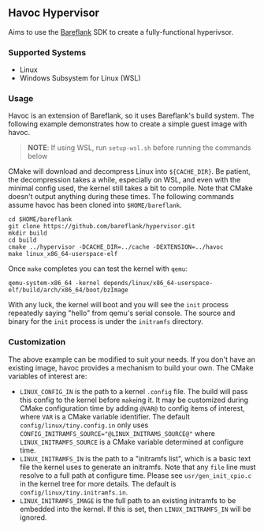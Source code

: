 ## Havoc Hypervisor

Aims to use the [Bareflank](https://github.com/bareflank/hypervisor) SDK
to create a fully-functional hyperivsor.

### Supported Systems
  - Linux
  - Windows Subsystem for Linux (WSL)

### Usage
Havoc is an extension of Bareflank, so it uses Bareflank's build system. The
following example demonstrates how to create a simple guest image with havoc.

> **NOTE**: If using WSL, run `setup-wsl.sh` before running the commands below

CMake will download and decompress Linux into `${CACHE_DIR}`. Be patient, the
decompression takes a while, especially on WSL, and even with the minimal
config used, the kernel still takes a bit to compile. Note that CMake doesn't
output anything during these times. The following commands assume havoc has
been cloned into `$HOME/bareflank`.
```
cd $HOME/bareflank
git clone https://github.com/bareflank/hypervisor.git
mkdir build
cd build
cmake ../hypervisor -DCACHE_DIR=../cache -DEXTENSION=../havoc
make linux_x86_64-userspace-elf
```

Once `make` completes you can test the kernel with `qemu`:
```
qemu-system-x86_64 -kernel depends/linux/x86_64-userspace-elf/build/arch/x86_64/boot/bzImage
```

With any luck, the kernel will boot and you will see the `init` process
repeatedly saying "hello" from qemu's serial console. The source and binary for
the `init` process is under the `initramfs` directory.

### Customization
The above example can be modified to suit your needs. If you don't have an
existing image, havoc provides a mechanism to build your own. The CMake
variables of interest are:
  - `LINUX_CONFIG_IN` is the path to a kernel `.config` file. The build
    will pass this config to the kernel before `make`ing it. It may be customized
    during CMake configuration time by adding `@VAR@` to config items of
    interest, where `VAR` is a CMake variable identifier. The default
    `config/linux/tiny.config.in` only uses
    `CONFIG_INITRAMFS_SOURCE="@LINUX_INITRAMS_SOURCE@"` where
    `LINUX_INITRAMFS_SOURCE` is a CMake variable determined at configure time.
  - `LINUX_INITRAMFS_IN` is the path to a "initramfs list", which is a
     basic text file the kernel uses to generate an initramfs. Note
     that any `file` line must resolve to a full path at configure time. Please
     see `usr/gen_init_cpio.c` in the kernel tree for more details.
     The default is `config/linux/tiny.initramfs.in`.
  - `LINUX_INITRAMFS_IMAGE` is the full path to an existing initramfs to be
     embedded into the kernel. If this is set, then `LINUX_INITRAMFS_IN` will
     be ignored.
